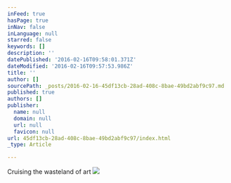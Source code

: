 ```yaml
---
inFeed: true
hasPage: true
inNav: false
inLanguage: null
starred: false
keywords: []
description: ''
datePublished: '2016-02-16T09:58:01.371Z'
dateModified: '2016-02-16T09:57:53.986Z'
title: ''
author: []
sourcePath: _posts/2016-02-16-45df13cb-28ad-408c-8bae-49bd2abf9c97.md
published: true
authors: []
publisher:
  name: null
  domain: null
  url: null
  favicon: null
url: 45df13cb-28ad-408c-8bae-49bd2abf9c97/index.html
_type: Article

---
```

Cruising the wasteland of art
![](https://s3-us-west-2.amazonaws.com/the-grid-img/p/72a7819180041b756cd9e9b467466a0353ae9e9b.jpg)